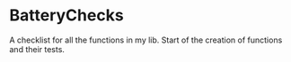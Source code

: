 # BatteryChecks
A checklist for all the functions in my lib.
Start of the creation of functions and their tests.
